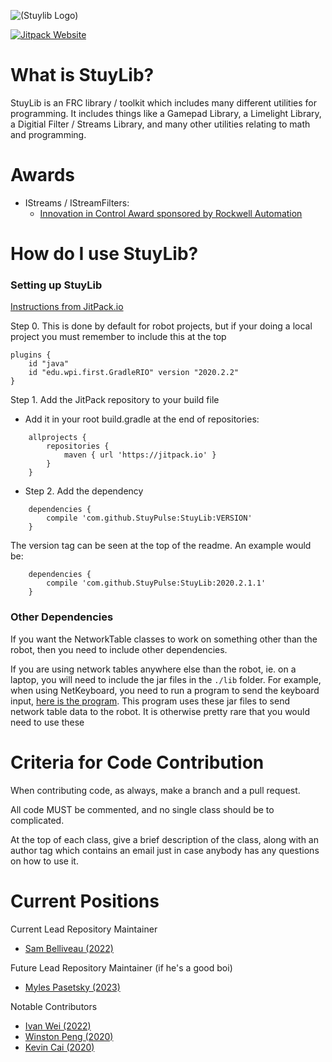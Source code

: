 ![(Stuylib Logo)](https://github.com/StuyPulse/StuyLib/raw/main/pictures/StuyLib%20Banner.png)

[![Jitpack Website](https://jitpack.io/v/StuyPulse/StuyLib.svg)](https://jitpack.io/#StuyPulse/StuyLib)

# What is StuyLib?

StuyLib is an FRC library / toolkit which includes many different utilities for programming. It includes things like a Gamepad Library, a Limelight Library, a Digitial Filter / Streams Library, and many other utilities relating to math and programming.

# Awards

- IStreams / IStreamFilters: 
	- [Innovation in Control Award sponsored by Rockwell Automation](https://www.thebluealliance.com/event/2020scmb#awards)

# How do I use StuyLib?

### Setting up StuyLib

[Instructions from JitPack.io](https://jitpack.io/#StuyPulse/StuyLib)

Step 0. This is done by default for robot projects, but if your doing a local project you must remember to include this at the top
```
plugins {
    id "java"
    id "edu.wpi.first.GradleRIO" version "2020.2.2"
}
```

Step 1. Add the JitPack repository to your build file

 - Add it in your root build.gradle at the end of repositories:
```
	allprojects {
		repositories {
			maven { url 'https://jitpack.io' }
		}
	}
```

 - Step 2. Add the dependency
```
	dependencies {
	    compile 'com.github.StuyPulse:StuyLib:VERSION'
	}
```

The version tag can be seen at the top of the readme. An example would be:
```
	dependencies {
	    compile 'com.github.StuyPulse:StuyLib:2020.2.1.1'
	}
```


### Other Dependencies

If you want the NetworkTable classes to work on something other than the robot, then you need to include other dependencies.

If you are using network tables anywhere else than the robot, ie. on a laptop, you will need to include the jar files in the `./lib` folder. For example, when using NetKeyboard, you need to run a program to send the keyboard input, [here is the program](https://github.com/Sam-Belliveau/NetworkKeyboardServer). This program uses these jar files to send network table data to the robot. It is otherwise pretty rare that you would need to use these

# Criteria for Code Contribution

When contributing code, as always, make a branch and a pull request.

All code MUST be commented, and no single class should be to complicated.

At the top of each class, give a brief description of the class, along with an author tag which contains an email just in case anybody has any questions on how to use it.

# Current Positions

Current Lead Repository Maintainer

 - [Sam Belliveau (2022)](https://github.com/Sam-Belliveau)

Future Lead Repository Maintainer (if he's a good boi)

 - [Myles Pasetsky (2023)](https://github.com/selym3)

Notable Contributors

 - [Ivan Wei (2022)](https://github.com/iwei20)
 - [Winston Peng (2020)](https://github.com/CreativePenguin)
 - [Kevin Cai (2020)](https://github.com/Kevin16777126)
